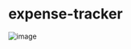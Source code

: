 # expense-tracker

![image](https://github.com/venkateramanan2002/expense-tracker/assets/72510646/def6bebc-1271-44b4-954d-a85afac6d86f)
